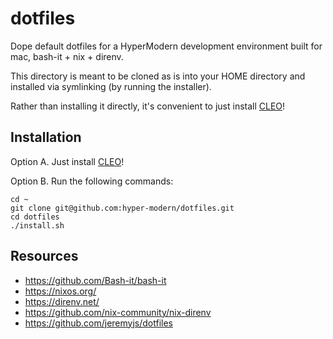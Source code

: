 # dotfiles

Dope default dotfiles for a HyperModern development environment built for mac, bash-it + nix + direnv.

This directory is meant to be cloned as is into your HOME directory and installed via symlinking (by running the installer).

Rather than installing it directly, it's convenient to just install [CLEO](https://github.com/hyper-modern/cleo-ai)!

## Installation

Option A. Just install [CLEO](https://github.com/hyper-modern/cleo-ai)!

Option B. Run the following commands:
```
cd ~
git clone git@github.com:hyper-modern/dotfiles.git
cd dotfiles
./install.sh
```

## Resources

- https://github.com/Bash-it/bash-it
- https://nixos.org/
- https://direnv.net/
- https://github.com/nix-community/nix-direnv
- https://github.com/jeremyjs/dotfiles
